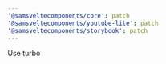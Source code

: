 ```yaml
---
'@samsveltecomponents/core': patch
'@samsveltecomponents/youtube-lite': patch
'@samsveltecomponents/storybook': patch
---
```


Use turbo
